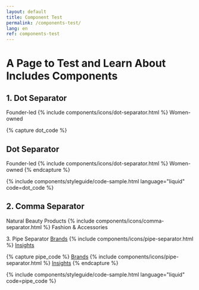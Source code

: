 ```yaml
---
layout: default
title: Component Test
permalink: /components-test/
lang: en
ref: components-test
---
```


<h1>A Page to Test and Learn About Includes Components</h1>

<h2>1. Dot Separator</h2>

Founder-led
{% include components/icons/dot-separator.html %}
Women-owned

<!-- Display Code block -->
{% capture dot_code %}
<h2>Dot Separator</h2>
Founder-led
{% include components/icons/dot-separator.html %}
Women-owned
{% endcapture %}

{% include components/styleguide/code-sample.html language="liquid" code=dot_code %}


<h2>2. Comma Separator</h2>
Natural Beauty Products
{% include components/icons/comma-separator.html %}
Fashion & Accessories


<h23>3. Pipe Separator</h2>
<a href="/brands/">Brands</a>
{% include components/icons/pipe-separator.html %}
<a href="/insights/">Insights</a>

<!-- Display Code block -->
{% capture pipe_code %}
<a href="/brands/">Brands</a>
{% include components/icons/pipe-separator.html %}
<a href="/insights/">Insights</a>
{% endcapture %}

{% include components/styleguide/code-sample.html language="liquid" code=pipe_code %}
